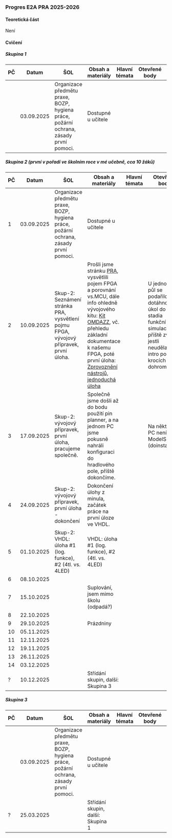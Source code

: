 ### Progres E2A PRA 2025-2026

#### Teoretická část

Není

#### Cvičení

##### Skupina 1

| PČ   | Datum      | ŠOL                                                          | Obsah a materiály  | Hlavní témata | Otevřené body | Hodnocení | Bez hodnocení | Poznámka |
| ---- | ---------- | ------------------------------------------------------------ | ------------------ | ------------- | ------------- | --------- | ------------- | -------- |
|      | 03.09.2025 | Organizace předmětu praxe, BOZP, hygiena práce, požární ochrana, zásady první pomoci. | Dostupné u učitele |               |               |           |               |          |

##### Skupina 2 (první v pořadí ve školním roce v mé učebně, cca 10 žáků)

| PČ   | Datum      | ŠOL                                                          | Obsah a materiály                                            | Hlavní témata | Otevřené body                                                | Hodnocení | Bez hodnocení | Poznámka                  |
| ---- | ---------- | ------------------------------------------------------------ | ------------------------------------------------------------ | ------------- | ------------------------------------------------------------ | --------- | ------------- | ------------------------- |
| 1    | 03.09.2025 | Organizace předmětu praxe, BOZP, hygiena práce, požární ochrana, zásady první pomoci. | Dostupné u učitele                                           |               |                                                              |           |               |                           |
| 2    | 10.09.2025 | Skup-2: Seznámení stránka PRA, vysvětlení pojmu FPGA, vývojový přípravek, první úloha. | Prošli jsme stránku [PRA](../../predmety/pra/readme.md), vysvětlili pojem FPGA a porovnání vs.MCU, dále info ohledně vývojového kitu: [Kit OMDAZZ](../../predmety/pra/fpga/altera-cyclone4/devbrd/omdazz/readme.md), vč. přehledu základní dokumentace k našemu FPGA, poté první úloha: [Zprovoznění nástrojů, jednoduchá úloha](../../predmety/pra/bloky/zprovozneni/readme.md) |               | U jednoho a půl se podařilo dotáhnout úkol do stadia funkční simulace, příště zvážit jestli neudělat toto intro po krocích dohromady? |           |               |                           |
| 3    | 17.09.2025 | Skup-2: vývojový přípravek, první úloha, pracujeme společně. | Společně jsme došli až do bodu použití pin planner, a na jednom PC jsme pokusně nahráli konfiguraci do hradlového pole, příště dokončíme. |               | Na některých PC není ModelSim (doinstalovat)                 |           |               |                           |
| 4    | 24.09.2025 | Skup-2: vývojový přípravek, první úloha - dokončení          | Dokončení úlohy z minula, začátek práce na první úloze ve VHDL. |               |                                                              | Ukončeno  | 1             |                           |
| 5    | 01.10.2025 | Skup-2: VHDL: úloha #1 (log. funkce), #2 (4tl. vs. 4LED)     | VHDL: úloha #1 (log. funkce), #2 (4tl. vs. 4LED)             |               |                                                              | Ukončeno  | 0             | příště VHDL: úloha #3, #4 |
| 6    | 08.10.2025 |                                                              |                                                              |               |                                                              |           |               |                           |
| 7    | 15.10.2025 |                                                              | Suplování, jsem mimo školu (odpadá?)                         |               |                                                              |           |               |                           |
| 8    | 22.10.2025 |                                                              |                                                              |               |                                                              |           |               |                           |
| 9    | 29.10.2025 |                                                              | Prázdniny                                                    |               |                                                              |           |               |                           |
| 10   | 05.11.2025 |                                                              |                                                              |               |                                                              |           |               |                           |
| 11   | 12.11.2025 |                                                              |                                                              |               |                                                              |           |               |                           |
| 12   | 19.11.2025 |                                                              |                                                              |               |                                                              |           |               |                           |
| 13   | 26.11.2025 |                                                              |                                                              |               |                                                              |           |               |                           |
| 14   | 03.12.2025 |                                                              |                                                              |               |                                                              |           |               |                           |
| ?    | 10.12.2025 |                                                              | Střídání skupin, další: Skupina 3                            |               |                                                              |           |               |                           |

##### Skupina 3

| PČ   | Datum      | ŠOL                                                          | Obsah a materiály                 | Hlavní témata | Otevřené body | Hodnocení | Bez hodnocení | Poznámka |
| ---- | ---------- | ------------------------------------------------------------ | --------------------------------- | ------------- | ------------- | --------- | ------------- | -------- |
|      | 03.09.2025 | Organizace předmětu praxe, BOZP, hygiena práce, požární ochrana, zásady první pomoci. | Dostupné u učitele                |               |               |           |               |          |
| ?    | 25.03.2025 |                                                              | Střídání skupin, další: Skupina 1 |               |               |           |               |          |